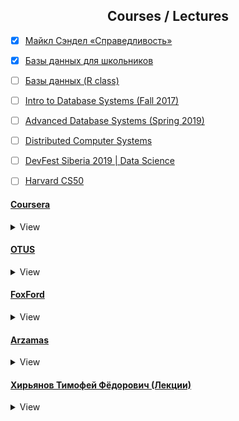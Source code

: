 <h2 align="center">Courses / Lectures</h2>

- [x] [Майкл Сэндел «Справедливость»](https://www.youtube.com/playlist?list=PL8YZyma552VeTCYPkkEisHKAHhNx3Psk-)
- [x] [Базы данных для школьников](https://youtube.com/playlist?list=PLDrmKwRSNx7LI_umdfXOeOJWjoDn6qvgN)
- [ ] [Базы данных (R class)](https://youtube.com/playlist?list=PLf30vI0hEi1v435cBmZSHkr1QAJdOk9mb)
- [ ] [Intro to Database Systems (Fall 2017)](https://www.youtube.com/playlist?list=PLSE8ODhjZXjYutVzTeAds8xUt1rcmyT7x)
- [ ] [Advanced Database Systems (Spring 2019)](https://www.youtube.com/playlist?list=PLSE8ODhjZXja7K1hjZ01UTVDnGQdx5v5U)
- [ ] [Distributed Computer Systems](https://youtube.com/playlist?list=PLawkBQ15NDEkDJ5IyLIJUTZ1rRM9YQq6N)
- [ ] [DevFest Siberia 2019 | Data Science](https://youtube.com/playlist?list=PLINg778NUJCr3gCksaJZCTMMDjH8GEQW3)
- [ ] [Harvard CS50](https://youtube.com/playlist?list=PLawfWYMUziZqyUL5QDLVbe3j5BKWj42E5)


#### [Coursera](https://www.coursera.org/)
<details>
  <summary>View</summary>

- [ ] [Databases and SQL for Data Science with Python](https://www.coursera.org/learn/sql-data-science)
- [ ] [Process Mining: Data science in Action](https://www.coursera.org/learn/process-mining)
- [ ] [Tricky American English Pronunciation](https://www.coursera.org/learn/tricky-american-english-pronunciation)
- [ ] [Computer Architecture](https://www.coursera.org/learn/comparch)
- [ ] [Writing in English at University](https://www.coursera.org/learn/writing-english-university)

</details>

#### [OTUS](https://otus.ru/)
<details>
  <summary>View</summary>

- [ ] [Linux для начинающих](https://otus.ru/online/online-linux/)
    - [x] Введение
        - [x] Операционная система - общие сведения
            - [x] Введение
            - [x] Для чего нужна ОС
            - [x] Первая ОС . История Multics
            - [x] MS-DOS
            - [x] Ядро ОС
            - [x] Кольца защиты и современные ОС
        - [x] UNIX
            - [x] История создания
            - [x] Философия (всё есть файлы)
            - [x] Стандарт POSIX
            - [x] Варианты UNIX
    - [x] Структура Linux и команды
        - [x] Структура Linux
            - [x] Структура каталогов
            - [x] Как устанавливается ПО в Linux
            - [x] Версии Linux
            - [x] Сложности на пути изучения Linux
        - [x] Простейшие команды в Linux
            - [x] ls, touch, mkdir, cd, rm, rmdir, cp, mv, type, whereis, who, man etc.
        - [x] Пользователи в Linux
            - [x] UID, root, etcpasswd, etcgroup, etcshadow
            - [x] Права на файлы, chmod
            - [x] Inode, hardLink (ln), softLink (ln -s)
        - [x] Работа с файлами
            - [x] grep, head, tail (-f), more и less
    - [ ] Потоки, логические команды, процессы, сеть
        - [ ] Работа с потоками STDIN, STDOUT, STDERR
        - [ ] И, ИЛИ, НЕ ИМЕЕТ ЗНАЧЕНИЯ (ha-ha)
        - [ ] Монтирование
        - [ ] Установка ПО
        - [ ] Процессы
        - [ ] Сеть
        - [ ] Системы инициализации

</details>


#### [FoxFord](https://foxford.ru/)
<details>
  <summary>View</summary>

- [x] [Простые алгоритмы. От логических задач до клеточных автоматов](https://foxford.ru/courses/2491/landing)
- [x] [Что должен знать и уметь пользователь ПК](https://foxford.ru/courses/2493/landing)
- [ ] [Информатика за пределами ЕГЭ](https://foxford.ru/courses/3608/landing)
    - [x] Вводное занятие
    - [x] Архитектура компьютера
    - [x] Компоненты компьютера
    - [x] Операционная система
    - [x] Администрирование ОС
    - [x] Робот в python
    - [x] Черепаха в python
    - [x] Картина
    - [x] Анимация картины
    - [x] Библиотека Tkinter
    - [x] Игра «Поймай шарик»
    - [x] ООП в Python
    - [x] Игра «Пушка»
    - [ ] Наследование и композиция
    - [ ] Проект «Солнечная система»
    - [ ] Игра «Артиллерия»
    - [ ] Теория множеств
    - [ ] Комбинаторика
    - [ ] Теория вероятности
    - [ ] Теория игр
    - [ ] Анализ функций
    - [ ] Численное интегрирование
    - [ ] Векторная геометрия
    - [ ] Физическое моделирование
    - [ ] Физическое моделирование
    - [ ] Обработка изображений
    - [ ] Локальная компьютерная сеть
    - [ ] Интернет
    - [ ] Сетевая безопасность
    - [ ] Интернет и закон
    - [ ] Распространение информации

</details>

#### [Arzamas](https://arzamas.academy/)
<details>
  <summary>View</summary>

##### [Курсы](https://arzamas.academy/courses)
<details>
    <summary>View</summary>

- [x] [Правда и вымыслы о цыганах](https://arzamas.academy/courses/4/1)`[5/5]`

</details>

##### Подкасты
<details>
    <summary>View</summary>

- [x] [Отвечают сирийские мистики](https://arzamas.academy/radio/announcements/naturalmystic)`[22/22]`
- [x] [Откуда деньги?](https://arzamas.academy/radio/announcements/otkuda_dengi)`[5/5]`

  </details>
</details>

#### [Хирьянов Тимофей Фёдорович (Лекции)](https://www.youtube.com/user/tkhirianov)
<details>
  <summary>View</summary>

##### Python
<details>
  <summary>View</summary>

- [x] [Практика программирования на Python 3 - 2019](https://www.youtube.com/playlist?list=PLRDzFCPr95fLuusPXwvOPgXzBL3ZTzybY)
- [x] [Практика программирования на Python 3 - 2020](https://www.youtube.com/playlist?list=PLRDzFCPr95fIDJUvFxvzWxg-V9BmZlMMe)

  </details

##### C++
<details>
  <summary>View</summary>

- [ ] [2020 Алгоритмы и структуры данных (С++)]()
    - [x] [Лекция №1](https://youtu.be/MWsfHQaUzI0)
    - [x] [Лекция №2](https://youtu.be/nkuNsxLcN0g)
    - [x] [Лекция №3](https://youtu.be/2KTrsLcLODI)
    - [x] [Лекция №4](https://youtu.be/YiRlmHiRs0w)
    - [x] [Лекция №5](https://youtu.be/mgaOUpeh96M)
    - [x] [Лекция №6](https://youtu.be/QdIPF_vmvRE)
    - [x] [Лекция №7](https://youtu.be/zWEZQ6L8vsI)
    - [x] [Лекция №8](https://youtu.be/RZm7PN91W2o)
    - [ ] [Лекция №9](https://youtu.be/403nJyTmk6o)
    - [ ] [Лекция №10](https://youtu.be/K_StOxn9sv0)
    - [ ] [Лекция №11](https://youtu.be/y8X781XLt-o)
    - [ ] [Лекция №12](https://youtu.be/4E-_uzO0A_A)
    - [ ] [Лекция №13](https://youtu.be/dlR5ehWySr4)
    - [ ] [Лекция №14](https://youtu.be/44dGfH1tjk8)
    - [ ] [Консультация](https://youtu.be/FhxjhlDlHH8)
    - [x] [Лекция №1 (Осень)](https://youtu.be/3s5Y5E3LtaI)
    - [x] [Лекция №2 (Осень)](https://youtu.be/tDKgIPHapsg)
    - [x] [Лекция №3 (Осень)](https://youtu.be/6KolmHZqjXI)
    - [ ] [Лекция №4 (Осень)](https://youtu.be/Z13PJuS4J80)
    - [ ] [Лекция №5 (Осень)](https://youtu.be/Tui85_T4qdA)
    - [ ] [Лекция №6 (Осень)](https://youtu.be/fKqMtW7Efdg)
    - [ ] [Лекция №7 (Осень)](https://youtu.be/V1rz3hbzsdw)
    - [ ] [Лекция №8 (Осень)](https://youtu.be/HoMZt-eWzLo)
    - [ ] [Лекция №9 (Осень)](https://youtu.be/qIGoCeaKGTQ)
    - [ ] [Лекция №10 (Осень)](https://youtu.be/jx9ZPDi94fM)
    - [ ] [Лекция №11 (Осень)](https://youtu.be/GAarEgus7WQ)
    - [ ] [Лекция №12 (Осень)](https://youtu.be/F470JpOUfrg)
- [ ] [Школа 1514](https://youtube.com/playlist?list=PLRDzFCPr95fLMvdcV-hEl-42x8LIyjvHA)
    - [x] [Лекция №1](https://youtu.be/wcPpp1jz-y4)
    - [x] [Лекция №2](https://youtu.be/Q4WR6r8kxBw)
    - [x] [Лекция №3](https://youtu.be/oGJ7VOJdksc)
    - [x] [Лекция №4](https://youtu.be/kptgQZx4Wu8)
    - [x] [Лекция №5](https://youtu.be/C5b-BXuU1sU)
    - [x] [Лекция №6](https://youtu.be/tREmp9KdRjw)
    - [x] [Лекция №7](https://youtu.be/w8AzgNAuV_c)
    - [x] [Лекция №8](https://youtu.be/sydfviK1GpA)
    - [x] [Лекция №9](https://youtu.be/w8YB3UAoBlM)

  </details

</details>
